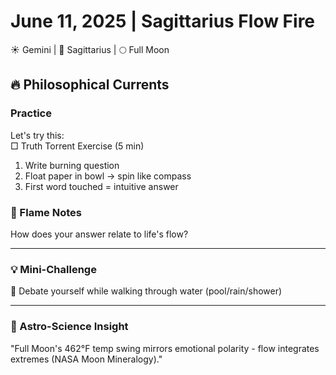 # June 11, 2025 | Sagittarius Flow Fire  
☀️ Gemini | 🌙 Sagittarius | 🌕 Full Moon  

## 🔥 Philosophical Currents  

### Practice  
Let's try this:  
□ Truth Torrent Exercise (5 min)  
1. Write burning question  
2. Float paper in bowl → spin like compass  
3. First word touched = intuitive answer  

### 📝 Flame Notes  
How does your answer relate to life's flow?  
_______________________

### 💡 Mini-Challenge  
🌊 Debate yourself while walking through water (pool/rain/shower)  
_______________________

### 💫 Astro-Science Insight  
"Full Moon's 462°F temp swing mirrors emotional polarity - flow integrates extremes (NASA Moon Mineralogy)." 